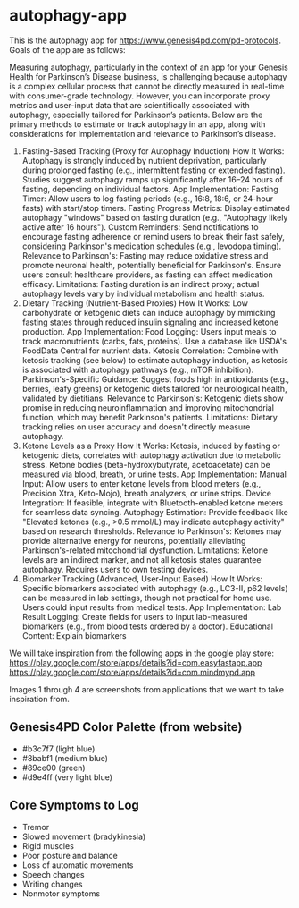 # autophagy-app

This is the autophagy app for https://www.genesis4pd.com/pd-protocols.  Goals of the app are as follows:

Measuring autophagy, particularly in the context of an app for your Genesis Health for Parkinson’s Disease business, is challenging because autophagy is a complex cellular process that cannot be directly measured in real-time with consumer-grade technology. However, you can incorporate proxy metrics and user-input data that are scientifically associated with autophagy, especially tailored for Parkinson’s patients. Below are the primary methods to estimate or track autophagy in an app, along with considerations for implementation and relevance to Parkinson’s disease.
1. Fasting-Based Tracking (Proxy for Autophagy Induction)
How It Works: Autophagy is strongly induced by nutrient deprivation, particularly during prolonged fasting (e.g., intermittent fasting or extended fasting). Studies suggest autophagy ramps up significantly after 16–24 hours of fasting, depending on individual factors.
App Implementation:
Fasting Timer: Allow users to log fasting periods (e.g., 16:8, 18:6, or 24-hour fasts) with start/stop timers.
Fasting Progress Metrics: Display estimated autophagy "windows" based on fasting duration (e.g., "Autophagy likely active after 16 hours").
Custom Reminders: Send notifications to encourage fasting adherence or remind users to break their fast safely, considering Parkinson's medication schedules (e.g., levodopa timing).
Relevance to Parkinson's: Fasting may reduce oxidative stress and promote neuronal health, potentially beneficial for Parkinson's. Ensure users consult healthcare providers, as fasting can affect medication efficacy.
Limitations: Fasting duration is an indirect proxy; actual autophagy levels vary by individual metabolism and health status.
2. Dietary Tracking (Nutrient-Based Proxies)
How It Works: Low carbohydrate or ketogenic diets can induce autophagy by mimicking fasting states through reduced insulin signaling and increased ketone production.
App Implementation:
Food Logging: Users input meals to track macronutrients (carbs, fats, proteins). Use a database like USDA's FoodData Central for nutrient data.
Ketosis Correlation: Combine with ketosis tracking (see below) to estimate autophagy induction, as ketosis is associated with autophagy pathways (e.g., mTOR inhibition).
Parkinson's-Specific Guidance: Suggest foods high in antioxidants (e.g., berries, leafy greens) or ketogenic diets tailored for neurological health, validated by dietitians.
Relevance to Parkinson's: Ketogenic diets show promise in reducing neuroinflammation and improving mitochondrial function, which may benefit Parkinson's patients.
Limitations: Dietary tracking relies on user accuracy and doesn't directly measure autophagy.
3. Ketone Levels as a Proxy
How It Works: Ketosis, induced by fasting or ketogenic diets, correlates with autophagy activation due to metabolic stress. Ketone bodies (beta-hydroxybutyrate, acetoacetate) can be measured via blood, breath, or urine tests.
App Implementation:
Manual Input: Allow users to enter ketone levels from blood meters (e.g., Precision Xtra, Keto-Mojo), breath analyzers, or urine strips.
Device Integration: If feasible, integrate with Bluetooth-enabled ketone meters for seamless data syncing.
Autophagy Estimation: Provide feedback like "Elevated ketones (e.g., >0.5 mmol/L) may indicate autophagy activity" based on research thresholds.
Relevance to Parkinson's: Ketones may provide alternative energy for neurons, potentially alleviating Parkinson's-related mitochondrial dysfunction.
Limitations: Ketone levels are an indirect marker, and not all ketosis states guarantee autophagy. Requires users to own testing devices.
4. Biomarker Tracking (Advanced, User-Input Based)
How It Works: Specific biomarkers associated with autophagy (e.g., LC3-II, p62 levels) can be measured in lab settings, though not practical for home use. Users could input results from medical tests.
App Implementation:
Lab Result Logging: Create fields for users to input lab-measured biomarkers (e.g., from blood tests ordered by a doctor).
Educational Content: Explain biomarkers

We will take inspiration from the following apps in the google play store:
https://play.google.com/store/apps/details?id=com.easyfastapp.app
https://play.google.com/store/apps/details?id=com.mindmypd.app

Images 1 through 4 are screenshots from applications that we want to take inspiration from.

## Genesis4PD Color Palette (from website)
- #b3c7f7 (light blue)
- #8babf1 (medium blue)
- #89ce00 (green)
- #d9e4ff (very light blue)

## Core Symptoms to Log
- Tremor
- Slowed movement (bradykinesia)
- Rigid muscles
- Poor posture and balance
- Loss of automatic movements
- Speech changes
- Writing changes
- Nonmotor symptoms